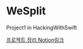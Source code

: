# WeSplit
Project1 in HackingWithSwift

[프로젝트 정리 Notion링크](https://cactus-snout-d26.notion.site/Project1-WeSplit-53acf23120c3430b99d79141b02d186b)
